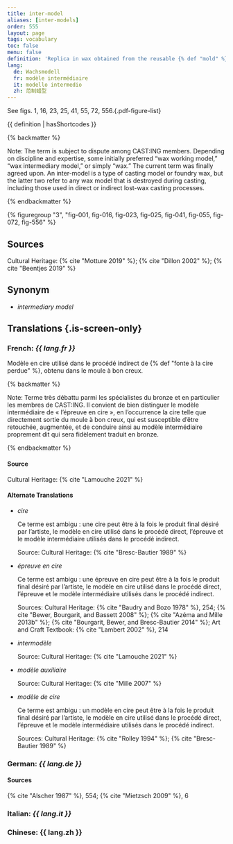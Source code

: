 ```yaml
---
title: inter-model
aliases: [inter-models]
order: 555
layout: page
tags: vocabulary
toc: false
menu: false
definition: 'Replica in wax obtained from the reusable {% def "mold" %} of an original {% def "model" %}. Inter-models are used in indirect {% def "lost-wax casting" %}. Inter-models are often slush molded ({% ref "fig-016" %}, Case Study 7. One inter-model may vary from another through additions or changes made in the wax before the {% def "investment" %} is applied.'
lang:
  de: Wachsmodell
  fr: modèle intermédiaire
  it: modello intermedio
  zh: 范制蜡型
---
```


See figs. 1, 16, 23, 25, 41, 55, 72, 556.{.pdf-figure-list}

{{ definition | hasShortcodes }}

{% backmatter %}

Note: The term is subject to dispute among CAST:ING members. Depending on discipline and expertise, some initially preferred “wax working model,” “wax intermediary model,” or simply “wax.” The current term was finally agreed upon. An inter-model is a type of casting model or foundry wax, but the latter two refer to any wax model that is destroyed during casting, including those used in direct or indirect lost-wax casting processes.

{% endbackmatter %}

{% figuregroup "3", "fig-001, fig-016, fig-023, fig-025, fig-041, fig-055, fig-072, fig-556" %}

## Sources

Cultural Heritage: {% cite "Motture 2019" %}; {% cite "Dillon 2002" %}; {% cite "Beentjes 2019" %}

## Synonym

- *intermediary model*

## Translations {.is-screen-only}

<div class="accordion">

### **French**: *{{ lang.fr }}*

Modèle en cire utilisé dans le procédé indirect de {% def "fonte à la cire perdue" %}, obtenu dans le moule à bon creux.

{% backmatter %}

Note: Terme très débattu parmi les spécialistes du bronze et en particulier les membres de CAST:ING. Il convient de bien distinguer le modèle intermédiaire de « l’épreuve en cire », en l’occurrence la cire telle que directement sortie du moule à bon creux, qui est susceptible d’être retouchée, augmentée, et de conduire ainsi au modèle intermédiaire proprement dit qui sera fidèlement traduit en bronze.

{% endbackmatter %}

#### Source

Cultural Heritage: {% cite "Lamouche 2021" %}

#### Alternate Translations

- *cire*

    Ce terme est ambigu : une cire peut être à la fois le produit final désiré par l’artiste, le modèle en cire utilisé dans le procédé direct, l’épreuve et le modèle intermédiaire utilisés dans le procédé indirect.

    Source: Cultural Heritage: {% cite "Bresc-Bautier 1989" %}

- *épreuve en cire*

    Ce terme est ambigu : une épreuve en cire peut être à la fois le produit final désiré par l’artiste, le modèle en cire utilisé dans le procédé direct, l’épreuve et le modèle intermédiaire utilisés dans le procédé indirect.

    Sources: Cultural Heritage: {% cite "Baudry and Bozo 1978" %}, 254; {% cite "Bewer, Bourgarit, and Bassett 2008" %}; {% cite "Azéma and Mille 2013b" %}; {% cite "Bourgarit, Bewer, and Bresc-Bautier 2014" %}; Art and Craft Textbook: {% cite "Lambert 2002" %}, 214

- *intermodèle*

    Source: Cultural Heritage: {% cite "Lamouche 2021" %}

- *modèle auxiliaire*

    Source: Cultural Heritage: {% cite "Mille 2007" %}

- *modèle de cire*

    Ce terme est ambigu : un modèle en cire peut être à la fois le produit final désiré par l’artiste, le modèle en cire utilisé dans le procédé direct, l’épreuve et le modèle intermédiaire utilisés dans le procédé indirect.

    Sources: Cultural Heritage: {% cite "Rolley 1994" %}; {% cite "Bresc-Bautier 1989" %}

### **German**: *{{ lang.de }}*

#### Sources

{% cite "Alscher 1987" %}, 554; {% cite "Mietzsch 2009" %}, 6

### **Italian**: *{{ lang.it }}*

### **Chinese**: {{ lang.zh }}

</div>
